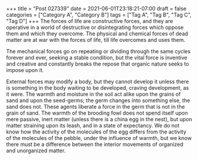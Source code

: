 +++
title = "Post 027339"
date = 2021-06-01T23:18:21-07:00
draft = false
categories = ["Category A", "Category B"]
tags = ["Tag A", "Tag B", "Tag C", "Tag D"]
+++
The forces of life are constructive forces, and they are operative in a world of destructive or disintegrating forces which oppose them and which they overcome. The physical and chemical forces of dead matter are at war with the forces of life, till life overcomes and uses them.

The mechanical forces go on repeating or dividing through the same cycles forever and ever, seeking a stable condition, but the vital force is inventive and creative and constantly breaks the repose that organic nature seeks to impose upon it.

External forces may modify a body, but they cannot develop it unless there is something in the body waiting to be developed, craving development, as it were. The warmth and moisture in the soil act alike upon the grains of sand and upon the seed-germs; the germ changes into something else, the sand does not. These agents liberate a force in the germ that is not in the grain of sand. The warmth of the brooding fowl does not spend itself upon mere passive, inert matter (unless there is a china egg in the nest), but upon matter straining upon its leash, and in a state of expectancy. We do not know how the activity of the molecules of the egg differs from the activity of the molecules of the pebble, under the influence of warmth, but we know there must be a difference between the interior movements of organized and unorganized matter.
